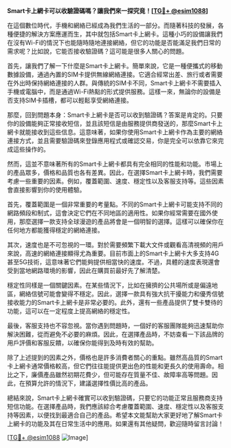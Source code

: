 **Smart卡上網卡可以收驗證碼嗎？讓我們來一探究竟！[[TG💪+ @esim1088](https://t.me/s/esim1088)]**

在這個數位時代，手機和網絡已經成為我們生活的一部分。而隨著科技的發展，各種便捷的解決方案應運而生，其中就包括Smart卡上網卡。這種小巧的設備讓我們在沒有Wi-Fi的情況下也能隨時隨地連接網絡，但它的功能是否能滿足我們日常的需求呢？比如說，它能否接收驗證碼？這可能是很多人關心的問題。

首先，讓我們了解一下什麼是Smart卡上網卡。簡單來說，它是一種便攜式的移動數據設備，通過內置的SIM卡提供無線網絡連接。它適合經常出差、旅行或者需要在外出時保持網絡連接的人群。與傳統的SIM卡不同，Smart卡上網卡不需要插入手機或電腦中，而是通過Wi-Fi熱點的形式提供服務。這樣一來，無論你的設備是否支持SIM卡插槽，都可以輕鬆享受網絡連接。

那麼，回到問題本身：Smart卡上網卡是否可以收到驗證碼？答案是肯定的。只要你的設備能夠正常接收短信，並且該短信是由服務提供商發送的，那麼Smart卡上網卡就能接收到這些信息。這意味著，如果你使用Smart卡上網卡作為主要的網絡連接方式，並且需要驗證碼來登錄應用程式或確認交易，你是完全可以依靠它來完成這些操作的。

然而，這並不意味著所有的Smart卡上網卡都具有完全相同的性能和功能。市場上的產品眾多，價格和品質也各有差異。因此，在選擇Smart卡上網卡時，我們需要考慮一些重要的因素。例如，覆蓋範圍、速度、穩定性以及客服支持等。這些因素會直接影響到你的使用體驗。

首先，覆蓋範圍是一個非常重要的考量點。不同的Smart卡上網卡可能支持不同的網路頻段和制式，這會決定它們在不同地區的適用性。如果你經常需要在國外使用，那麼選擇一款支持全球漫遊的產品將會是一個明智的選擇。這樣可以確保你在任何地方都能獲得穩定的網絡連接。

其次，速度也是不可忽視的一環。對於需要頻繁下載大文件或觀看高清視頻的用戶來說，高速的網絡連接顯得尤為重要。目前市面上的Smart卡上網卡大多支持4G甚至5G技術，這意味著它們能夠提供相當快的速度。不過，具體的速度表現還會受到當地網路環境的影響，因此在購買前最好先了解清楚。

穩定性同樣是一個關鍵因素。在某些情況下，比如在擁擠的公共場所或是偏遠地區，網絡信號可能會變得不穩定。因此，選擇一款具有強大抗干擾能力和優秀信號接收能力的Smart卡上網卡是非常必要的。此外，還有一些產品提供了雙卡雙待的功能，這可以在一定程度上提高網絡的穩定性。

最後，客服支持也不容忽視。當你遇到問題時，一個好的客服團隊能夠迅速幫助你解決困難，從而避免不必要的麻煩。因此，在選擇產品時，不妨查看一下該品牌的用戶評價和客服反饋，以確保你能得到及時有效的幫助。

除了上述提到的因素之外，價格也是許多消費者關心的重點。雖然高品質的Smart卡上網卡通常價格較高，但它們往往能提供更出色的性能和更長久的使用壽命。相比之下，廉價產品雖然初期花費少，但可能存在質量不佳、故障率高等問題。因此，在預算允許的情況下，建議選擇性價比高的產品。

總結來說，Smart卡上網卡確實可以收到驗證碼，只要它的功能正常且服務商支持短信功能。在選擇產品時，我們應該綜合考慮覆蓋範圍、速度、穩定性以及客服支持等因素，以便找到最適合自己的產品。希望本文能幫助大家更好地了解Smart卡上網卡的功能及其在日常生活中的應用。如果還有其他疑問，歡迎隨時留言討論！

[[TG💪+ @esim1088](https://t.me/s/esim1088) ![Image](https://i.postimg.cc/4NQfJmqS/Snipaste-2025-05-13-00-14-12.png)]